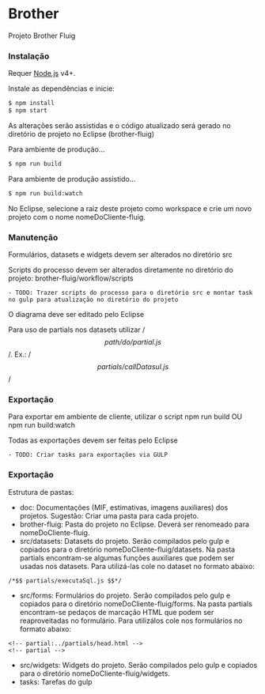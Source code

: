 # Brother

Projeto Brother Fluig

### Instalação

Requer [Node.js](https://nodejs.org/) v4+.

Instale as dependências e inicie:

```sh
$ npm install
$ npm start
```

As alterações serão assistidas e o código atualizado será gerado no diretório de projeto no Eclipse (brother-fluig)


Para ambiente de produção...

```sh
$ npm run build
```

Para ambiente de produção assistido...

```sh
$ npm run build:watch
```

No Eclipse, selecione a raiz deste projeto como workspace e crie um novo projeto com o nome nomeDoCliente-fluig.

### Manutenção

Formulários, datasets e widgets devem ser alterados no diretório src 

Scripts do processo devem ser alterados diretamente no diretório do projeto: brother-fluig/workflow/scripts

    - TODO: Trazer scripts do processo para o diretório src e montar task no gulp para atualização no diretório do projeto

O diagrama deve ser editado pelo Eclipse

Para uso de partials nos datasets utilizar /*$$ path/do/partial.js $$*/. Ex.: /*$$ partials/callDatasul.js $$*/

### Exportação

Para exportar em ambiente de cliente, utilizar o script npm run build OU npm run build:watch

Todas as exportações devem ser feitas pelo Eclipse

    - TODO: Criar tasks para exportações via GULP

### Exportação

Estrutura de pastas:

* doc: Documentações (MIF, estimativas, imagens auxiliares) dos projetos. Sugestão: Criar uma pasta para cada projeto.
* brother-fluig: Pasta do projeto no Eclipse. Deverá ser renomeado para nomeDoCliente-fluig.
* src/datasets: Datasets do projeto. Serão compilados pelo gulp e copiados para o diretório nomeDoCliente-fluig/datasets. Na pasta partials encontram-se algumas funções auxiliares que podem ser usadas nos datasets. Para utilizá-las cole no dataset no formato abaixo:

```
/*$$ partials/executaSql.js $$*/
```

* src/forms: Formulários do projeto. Serão compilados pelo gulp e copiados para o diretório nomeDoCliente-fluig/forms. Na pasta partials encontram-se pedaços de marcação HTML que podem ser reaproveitadas no formulário. Para utilizálos cole nos formulários no formato abaixo:

```
<!-- partial:../partials/head.html -->
<!-- partial -->
```

* src/widgets: Widgets do projeto. Serão compilados pelo gulp e copiados para o diretório nomeDoCliente-fluig/widgets.
* tasks: Tarefas do gulp
